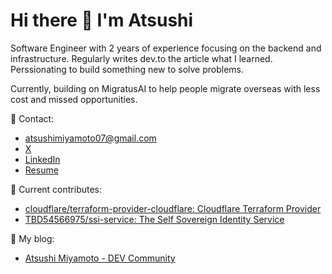 # Hi there 🍣 I'm Atsushi

Software Engineer with 2 years of experience focusing on the backend and infrastructure. Regularly writes dev.to the article what I learned.
Perssionating to build something new to solve problems.

Currently, building on MigratusAI to help people migrate overseas with less cost and missed opportunities.


📩 Contact:
- atsushimiyamoto07@gmail.com
- [X](https://twitter.com/Jun92587994)
- [LinkedIn](https://linkedin.com/in/atsushi-miyamoto-aa38a3180)
- [Resume](https://resume.creddle.io/resume/bkhje2sa14q)

🦄 Current contributes:
- [cloudflare/terraform-provider-cloudflare: Cloudflare Terraform Provider](https://github.com/cloudflare/terraform-provider-cloudflare)
- [TBD54566975/ssi-service: The Self Sovereign Identity Service](https://github.com/TBD54566975/ssi-service)

📝 My blog:
- [Atsushi Miyamoto - DEV Community](https://dev.to/atsushii)

